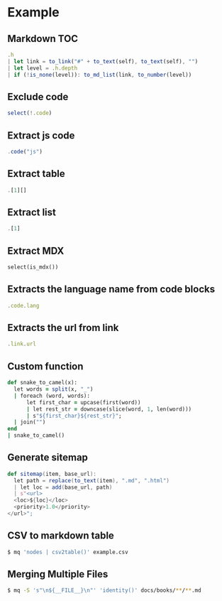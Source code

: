 # Example

## Markdown TOC

```js
.h
| let link = to_link("#" + to_text(self), to_text(self), "")
| let level = .h.depth
| if (!is_none(level)): to_md_list(link, to_number(level))
```

## Exclude code

```js
select(!.code)
```

## Extract js code

```js
.code("js")
```

## Extract table

```js
.[1][]
```

## Extract list

```js
.[1]
```

## Extract MDX

```python
select(is_mdx())
```

## Extracts the language name from code blocks

```js
.code.lang
```

## Extracts the url from link

```js
.link.url
```

## Custom function

```ruby
def snake_to_camel(x):
  let words = split(x, "_")
  | foreach (word, words):
      let first_char = upcase(first(word))
      | let rest_str = downcase(slice(word, 1, len(word)))
      | s"${first_char}${rest_str}";
  | join("")
end
| snake_to_camel()
```

## Generate sitemap

```scala
def sitemap(item, base_url):
  let path = replace(to_text(item), ".md", ".html")
  | let loc = add(base_url, path)
  | s"<url>
  <loc>${loc}</loc>
  <priority>1.0</priority>
</url>";
```

## CSV to markdown table

```bash
$ mq 'nodes | csv2table()' example.csv
```

## Merging Multiple Files

```bash
$ mq -S 's"\n${__FILE__}\n"' 'identity()' docs/books/**/**.md
```
